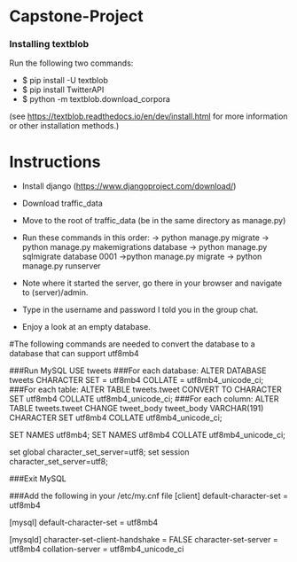 # Capstone-Project

### Installing textblob

Run the following two commands:
* $ pip install -U textblob
* $ pip install TwitterAPI
* $ python -m textblob.download_corpora

(see https://textblob.readthedocs.io/en/dev/install.html for more information or other installation methods.)


# Instructions

- Install django (https://www.djangoproject.com/download/)
- Download traffic_data
- Move to the root of traffic_data (be in the same directory as manage.py)
- Run these commands in this order:
-> python manage.py migrate
-> python manage.py makemigrations database
-> python manage.py sqlmigrate database 0001
->python manage.py migrate
-> python manage.py runserver

- Note where it started the server, go there in your browser and navigate to (server)/admin.
- Type in the username and password I told you in the group chat.
- Enjoy a look at an empty database.

#The following commands are needed to convert the database to a database that can support utf8mb4

###Run MySQL
USE tweets
###For each database:
ALTER DATABASE tweets CHARACTER SET = utf8mb4 COLLATE = utf8mb4_unicode_ci;
###For each table:
ALTER TABLE tweets.tweet CONVERT TO CHARACTER SET utf8mb4 COLLATE utf8mb4_unicode_ci;
###For each column:
ALTER TABLE tweets.tweet CHANGE tweet_body tweet_body VARCHAR(191) CHARACTER SET utf8mb4 COLLATE utf8mb4_unicode_ci;

SET NAMES utf8mb4;
SET NAMES utf8mb4 COLLATE utf8mb4_unicode_ci;

set global character_set_server=utf8;
set session character_set_server=utf8;

###Exit MySQL

###Add the following in your /etc/my.cnf file
[client]
default-character-set = utf8mb4

[mysql]
default-character-set = utf8mb4

[mysqld]
character-set-client-handshake = FALSE
character-set-server = utf8mb4
collation-server = utf8mb4_unicode_ci
